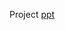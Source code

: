 Project 
[ppt](https://docs.google.com/presentation/d/13xR0ghAwUzZe-reAwDqpHaWNA0fC1F2LMKm4d8ly9mA/edit?pli=1#slide=id.p1)
